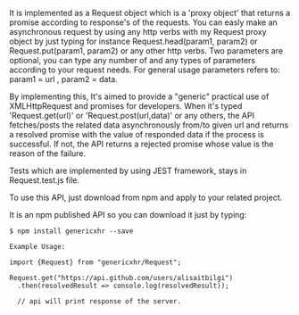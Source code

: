    
   
   It is implemented as a Request object which is a 'proxy object' that returns a promise 
according to response's of the requests. You can easly make an asynchronous request by using any http verbs with my Request proxy object by just typing for instance Request.head(param1, param2) or Request.put(param1, param2) or any other http verbs.
Two parameters are optional, you can type any number of and any types of parameters according to your request needs. For general usage parameters refers to: param1 = url  ,  param2 = data.
   
 By implementing this, It's aimed to provide a "generic" practical use of XMLHttpRequest and promises for developers. When it's typed  'Request.get(url)' or 'Request.post(url,data)' or any others, the API fetches/posts the related data asynchronously from/to given url and returns a resolved promise with the value of responded data if the process is successful. If not, the API returns a rejected promise whose value is the reason of the failure.

   Tests which are implemented by using JEST framework, stays in Request.test.js file. 

   To use this API, just download from npm and apply to your related project.
   
   It is an npm published API so you can download it just by typing:
   
    $ npm install genericxhr --save
    
    Example Usage:
    
    import {Request} from "genericxhr/Request";
    
    Request.get("https://api.github.com/users/alisaitbilgi")
      .then(resolvedResult => console.log(resolvedResult));
      
      // api will print response of the server.
